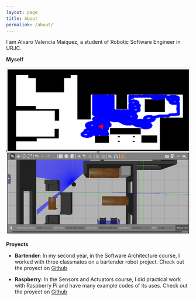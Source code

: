 ```yaml
---
layout: page
title: About
permalink: /about/
---
```


I am Alvaro Valencia Maiquez, a student of Robotic Software Engineer in URJC.

**Myself**

  ![Texto alternativo](/assets/images/Without_random.png)
  
**Proyects**
- **Bartender**: In my second year, in the Software Architecture course, I worked with three classmates on a bartender robot project. Check out the proyect on [Github][Github-1]

- **Raspberry**: In the Sensors and Actuators course, I did practical work with Raspberry Pi and have many example codes of its uses. Check out the proyect on [Github][Github-2]
            
[Github-1]: https://github.com/Docencia-fmrico/proyecto-final-compania-letal
[Github-2]: https://github.com/clases-julio

